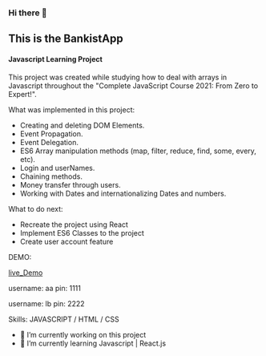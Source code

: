 ### Hi there 👋

## This is the BankistApp

#### Javascript Learning Project

This project was created while studying how to deal with arrays in Javascript throughout the "Complete JavaScript Course 2021: From Zero to Expert!".

What was implemented in this project:

- Creating and deleting DOM Elements.
- Event Propagation.
- Event Delegation.
- ES6 Array manipulation methods (map, filter, reduce, find, some, every, etc).
- Login and userNames.
- Chaining methods.
- Money transfer through users.
- Working with Dates and internationalizing Dates and numbers.

What to do next:

- Recreate the project using React
- Implement ES6 Classes to the project
- Create user account feature

DEMO:

[live_Demo](https://ahmadaldabouqii.github.io/Bankist_App/)

username: aa
pin: 1111

username: lb
pin: 2222

Skills: JAVASCRIPT / HTML / CSS

- 🔭 I’m currently working on this project
- 🌱 I’m currently learning Javascript | React.js
